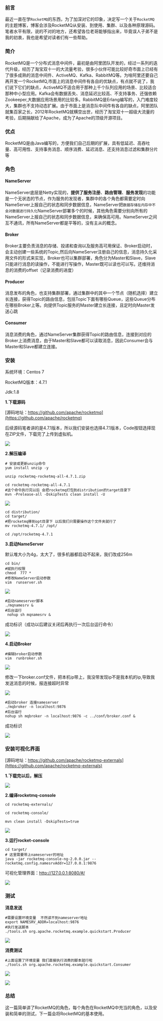 ### 前言

 最近一直在学`RocketMQ`的东西，为了加深对它的印象，决定写一个关于`RocketMQ`的主题博客，博客会涉及RocketMQ从安装、到使用、集群、以及各种原理源码。笔者水平有限，说的不对的地方，还希望各位老哥能够指出来，毕竟误人子弟不是我的初衷，我也是希望对读者们有一些帮助。

### 简介

RocketMQ是一个分布式消息中间件，最初是由阿里团队开发的，经过一系列的迭代升级，经历了淘宝双十一的大流量考验，很多小伙伴可能比较好奇市面上已经有了很多成熟的消息中间件、ActiveMQ、Kafka、RabbitMQ等。为啥阿里还要自己再开发一个RocketMQ,市面上的消息中间件有各自的优缺点，有点就不说了，我们说下它们的缺点，ActiveMQ不适合用于那种上千个队列应用的场景、比较适合那种中小型应用。Kafka会有数据丢失、消息延迟比较高、不支持事务、还强依赖Zookeeper,大数据应用场景用的比较多。RabbitMQ是Erlang编写的，入门难度较大，集群也不支持动态扩展。由于市面上是消息队中间件有各自的缺点，阿里团队就集百家之长，2012年RocketMQ就横空出世，经历了淘宝双十一超级大流量的考验，后期捐献给了Apache，成为了Apache的顶级开源项目。

### 优点

RocketMQ是由Java编写的，方便我们自己后期的扩展，具有低延迟、高吞吐量、高可用性、支持事务消息、顺序消费、延迟消息、还支持消息过滤和集群分片等

### 角色

#### NameServer

NameServer底层是Netty实现的，**提供了服务注册**、**路由管理**、**服务发现**的功能是一个无状态的节点，作为服务的发现者，集群中的各个角色都需要定时向NameServer上报自己的状态和同步数据信息，NameServer把`数据存储在内存中不会对数据进行持久化`NameServer部署多个的时候，其他角色需要分别向所有的NameServer上报自己的状态和同步数据信息，来确保高可用。NameServer之间互不通讯，所有NameServer都是平等的，没有主从的概念。

#### Broker

Broker主要负责消息的存储、投递和查询以及服务高可用保证、Broker启动时，会主动创建一些系统的Topic,然后向NameServer注册自己的信息，消息持久化采用文件的形式来实现，Broker也可以集群部署，角色分为Master和Slave，Slave只能进行消息的读操作，不能进行写操作，Master既可以读也可以写。还维持消息的消费的offset（记录消费的进度）

#### Producer

消息发布的角色，也支持集群部署，通过集群中的其中一个节点（随机选择）建立长连接，获得Topic的路由信息，包括Topic下面有哪些Queue，这些Queue分布在哪些Broker上等。向提供Topic服务的Master建立长连接，且定时向Master发送心跳

#### Consumer

消息消费的角色，通过NameServer集群获得Topic的路由信息，连接到对应的Broker上消费消息，由于Master和Slave都可以读取消息，因此Consumer会与Master和Slave都建立连接。



### 安装

系统环境：Centos 7

RocketMQ版本：4.7.1

Jdk:1.8

**1.下载源码** 

[源码地址：https://github.com/apache/rocketmq](https://github.com/apache/rocketmq)

后续源码笔者讲的是4.7.1版本，所以我们安装也选择4.7.1版本，Code按钮选择现在ZIP文件，下载完了上传到虚拟机。

![](http://java-imgs.oss-cn-hongkong.aliyuncs.com/2020/12/30/WX20201230093453.png)

**2.解压编译**

```shell
# 安装或更新unzip命令
yum install unzip -y

unzip rocketmq-rocketmq-all-4.7.1.zip

cd rocketmq-rocketmq-all-4.7.1
#这个命令执行完以后 会把rocketmq打包到distribution的target目录下
mvn -Prelease-all -DskipTests clean install -U
```

![](http://java-imgs.oss-cn-hongkong.aliyuncs.com/2020/12/30/20211230153653.jpg)

```shell
cd distribution/ 
cd target/
#把rocketmq移到opt目录下 以后我们只需要操作这个文件夹就行了
mv rocketmq-4.7.1/ /opt/

cd /opt/rocketmq-4.7.1
```

**3.启动NameServer**

默认堆大小为4g，太大了，很多机器都启动不起来，我们改成256m

```shell
cd bin/
#赋执行权限
chmod  777 *
#修改NameServer启动参数
vim  runserver.sh
```

![](http://java-imgs.oss-cn-hongkong.aliyuncs.com/2020/12/30/20211230111135.jpg)

```shell
#启动nameserver脚本
./mqnamesrv &
#后台运行
 nohup sh mqnamesrv &
```

成功标识（成功以后建议关闭后再执行一次后台运行命令）

![](http://java-imgs.oss-cn-hongkong.aliyuncs.com/2020/12/30/20211230142350.jpg)

**4.启动Broker**

```shell
#编辑broker启动参数
vim  runbroker.sh
```

![](http://java-imgs.oss-cn-hongkong.aliyuncs.com/2020/12/30/20211230142647.jpg)

修改一下broker.conf文件，把本机ip带上，我没带发现ip不是我本机的ip,导致我发送消息的时候，报连接超时异常


![](http://java-imgs.oss-cn-hongkong.aliyuncs.com/2020/12/30/20211230172320.jpg)

```shell
#启动broker 连接nameserver
./mqbroker -n localhost:9876
#后台运行
nohup sh mqbroker -n localhost:9876 -c ../conf/broker.conf &
```

成功标识

![](http://java-imgs.oss-cn-hongkong.aliyuncs.com/2020/12/30/20211230143054.jpg)

### 安装可视化界面

[源码地址：https://github.com/apache/rocketmq-externals](https://github.com/apache/rocketmq-externals)

**1.下载完以后，解压** 

![](http://java-imgs.oss-cn-hongkong.aliyuncs.com/2020/12/30/20211230143747.jpg)

**2.编译rocketmq-console**

```shell
cd rocketmq-externals/

cd rocketmq-console/

mvn clean install -DskipTests=true
```

![](http://java-imgs.oss-cn-hongkong.aliyuncs.com/2020/12/30/20211230144223.jpg)

**3.运行rocket-console**

```shell
cd target/
# 这里需要带上nameserver的地址
java -jar rocketmq-console-ng-2.0.0.jar --rocketmq.config.namesrvAddr=127.0.0.1:9876
```



可视化管理界面：http://127.0.0.1:8080/#/

![](http://java-imgs.oss-cn-hongkong.aliyuncs.com/2020/12/30/20211230145428.jpg)

### 测试

**消息发送**

```shell
#需要设置环境变量  不然读不到nameserver地址
export NAMESRV_ADDR=localhost:9876
#执行发送脚本
./tools.sh org.apache.rocketmq.example.quickstart.Producer
```

![](http://java-imgs.oss-cn-hongkong.aliyuncs.com/2020/12/30/20211230161233.jpg)



**消费测试**

```shell
#上面设置了环境变量 我们直接执行消费的脚本就行啦
./tools.sh org.apache.rocketmq.example.quickstart.Consumer
```

![](http://java-imgs.oss-cn-hongkong.aliyuncs.com/2020/12/30/20211230161257.jpg)



![](http://java-imgs.oss-cn-hongkong.aliyuncs.com/2020/12/30/20211230161330.jpg)

### 总结

这一篇简单讲了RocketMQ的角色，每个角色在RocketMQ中充当的角色，以及安装和简单的测试，下一篇会将RocketMQ的基本使用。